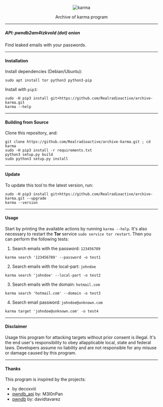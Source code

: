 
<p align="center">
    <img alt="karma" src="https://i.imgur.com/C3zISlU.gif"/>
    <p align="center">
       Archive of karma program
</p>

---

##### API: pwndb2am4tzkvold (dot) onion

Find leaked emails with your passwords.

---

#### Installation

Install dependencies (Debian/Ubuntu):
```
sudo apt install tor python3 python3-pip
```

Install with `pip3`:
```
sudo -H pip3 install git+https://github.com/Realradioactive/archive-karma.git
karma --help
```

---

#### Building from Source

Clone this repository, and:
```
git clone https://github.com/Realradioactive/archive-karma.git ; cd karma
sudo -H pip3 install -r requirements.txt
python3 setup.py build
sudo python3 setup.py install
```

---

#### Update

To update this tool to the latest version, run:
```
sudo -H pip3 install git+https://github.com/Realradioactive/archive-karma.git --upgrade
karma --version
```

---

#### Usage

Start by printing the available actions by running `karma --help`. It's also necessary to restart the **Tor** service `sudo service tor restart`. Then you can perform the following tests:

1. Search emails with the password: `123456789`
```
karma search '123456789' --password -o test1
```

2. Search emails with the local-part: `johndoe`
```
karma search 'johndoe' --local-part -o test2
```

3. Search emails with the domain: `hotmail.com`
```
karma search 'hotmail.com' --domain -o test3
```

4. Search email password: `johndoe@unknown.com`
```
karma target 'johndoe@unknown.com' -o test4
```

---

#### Disclaimer

Usage this program for attacking targets without prior consent is illegal. It's the end user's responsibility to obey allapplicable local, state and federal laws. Developers assume no liability and are not responsible for any misuse or damage caused by this program.

---

#### Thanks

This program is inspired by the projects:
+ by decoxviii
+ [pwndb_api](https://github.com/M3l0nPan/pwndb_api) by: M3l0nPan
+ [pwndb](https://github.com/davidtavarez/pwndb)     by: davidtavarez

